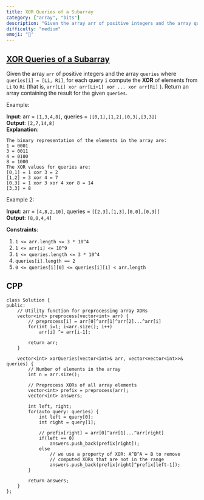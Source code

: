 ```yaml
---
title: XOR Queries of a Subarray
category: ["array", "bits"]
description: "Given the array arr of positive integers and the array queries where queries[i] = [Li, Ri], for each query i compute the XOR of elements from Li to Ri (that is, arr[Li] xor arr[Li+1] xor ... xor arr[Ri] ). Return an array containing the result for the given queries."
difficulty: "medium"
emoji: "🧐"
---
```


## [XOR Queries of a Subarray](https://leetcode.com/problems/xor-queries-of-a-subarray/)

Given the array `arr` of positive integers and the array `queries` where 
`queries[i] = [Li, Ri]`, for each query `i` compute the **XOR** of elements from `Li` to `Ri` (that is, `arr[Li] xor arr[Li+1] xor ... xor arr[Ri]` ). Return an array containing the result for the given `queries`.

Example:

**Input**: arr = `[1,3,4,8]`, queries = `[[0,1],[1,2],[0,3],[3,3]]`  
**Output**: `[2,7,14,8]`  
**Explanation**:

```
The binary representation of the elements in the array are:
1 = 0001 
3 = 0011 
4 = 0100 
8 = 1000 
The XOR values for queries are:
[0,1] = 1 xor 3 = 2 
[1,2] = 3 xor 4 = 7 
[0,3] = 1 xor 3 xor 4 xor 8 = 14 
[3,3] = 8
```

Example 2:

**Input**: arr = `[4,8,2,10]`, queries = `[[2,3],[1,3],[0,0],[0,3]]`  
**Output**: `[8,0,4,4]`

**Constraints**:

1. `1 <= arr.length <= 3 * 10^4`
2. `1 <= arr[i] <= 10^9`
3. `1 <= queries.length <= 3 * 10^4`
4. `queries[i].length == 2`
5. `0 <= queries[i][0] <= queries[i][1] < arr.length`

## CPP

```cpp{numberLines: true}
class Solution {
public:
    // Utility function for preprocessing array XORs
    vector<int> preprocess(vector<int> arr) {
        // preprocess[i] = arr[0]^arr[1]^arr[2]...^arr[i]
        for(int i=1; i<arr.size(); i++)
            arr[i] ^= arr[i-1];
        
        return arr;
    }
    
    vector<int> xorQueries(vector<int>& arr, vector<vector<int>>& queries) {
        // Number of elements in the array
        int n = arr.size();
        
        // Preprocess XORs of all array elements
        vector<int> prefix = preprocess(arr);
        vector<int> answers;
        
        int left, right;
        for(auto query: queries) {
            int left = query[0];
            int right = query[1];
            
            // prefix[right] = arr[0]^arr[1]...^arr[right]
            if(left == 0)
                answers.push_back(prefix[right]);
            else
                // we use a property of XOR: A^B^A = B to remove
                // computed XORs that are not in the range
                answers.push_back(prefix[right]^prefix[left-1]);
        }
        
        return answers;
    }
};
```

